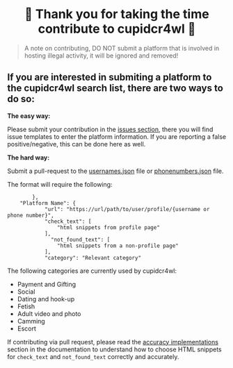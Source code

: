 <div align="center">
  
# 🌟 Thank you for taking the time contribute to cupidcr4wl 🌟

</div>

>A note on contributing, DO NOT submit a platform that is involved in hosting illegal activity, it will be ignored and removed!

## If you are interested in submiting a platform to the cupidcr4wl search list, there are two ways to do so:

**The easy way:**

Please submit your contribution in the [issues section](https://github.com/OSINTI4L/cupidcr4wl/issues), there you will find issue templates to enter the platform information. If you are reporting a false positive/negative, this can be done here as well.

**The hard way:**

 Submit a pull-request to the [usernames.json](https://github.com/OSINTI4L/cupidcr4wl/blob/main/websites.json) file or [phonenumbers.json](https://github.com/OSINTI4L/cupidcr4wl/blob/main/phonenumbers.json) file.

The format will require the following:

```
        },
	"Platform Name": {
            "url": "https://url/path/to/user/profile/{username or phone number}",
            "check_text": [
                "html snippets from profile page"
            ],
              "not_found_text": [
                "html snippets from a non-profile page"
            ],
            "category": "Relevant category"
```
The following categories are currently used by cupidcr4wl:

- Payment and Gifting
- Social
- Dating and hook-up
- Fetish
- Adult video and photo
- Camming
- Escort

If contributing via pull request, please read the [accuracy implementations]() section in the documentation to understand how to choose HTML snippets for `check_text` and `not_found_text` correctly and accurately.
